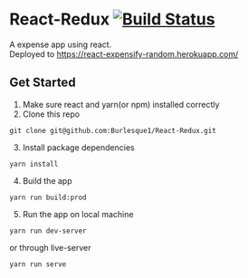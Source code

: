 # React-Redux [![Build Status](https://travis-ci.org/Burlesque1/React-Redux.svg?branch=master)](https://travis-ci.org/Burlesque1/React-Redux)

A expense app using react. </br>
Deployed to https://react-expensify-random.herokuapp.com/

## Get Started
1. Make sure react and yarn(or npm) installed correctly
2. Clone this repo
```
git clone git@github.com:Burlesque1/React-Redux.git
```
3. Install package dependencies
```
yarn install
```
4. Build the app
```
yarn run build:prod
```
5. Run the app on local machine
```
yarn run dev-server
```
or through live-server
```
yarn run serve
```